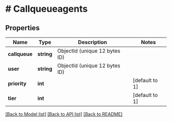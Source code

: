 # # Callqueueagents

## Properties

Name | Type | Description | Notes
------------ | ------------- | ------------- | -------------
**callqueue** | **string** | ObjectId (unique 12 bytes ID) |
**user** | **string** | ObjectId (unique 12 bytes ID) |
**priority** | **int** |  | [default to 1]
**tier** | **int** |  | [default to 1]

[[Back to Model list]](../../README.md#models) [[Back to API list]](../../README.md#endpoints) [[Back to README]](../../README.md)
